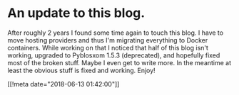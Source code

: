# An update to this blog.

After roughly 2 years I found some time again to touch this blog.
I have to move hosting providers and thus I'm migrating everything
to Docker containers.  While working on that I noticed that half
of this blog isn't working, upgraded
to Pyblosxom 1.5.3 (deprecated), and hopefully fixed most of the
broken stuff.  Maybe I even get to write more.  In the meantime
at least the obvious stuff is fixed and working.  Enjoy!

[[!meta date="2018-06-13 01:42:00"]]
